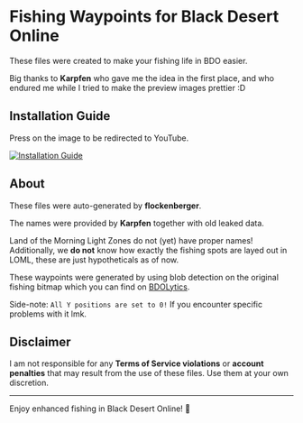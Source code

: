 # Fishing Waypoints for Black Desert Online
These files were created to make your fishing life in BDO easier.

Big thanks to **Karpfen** who gave me the idea in the first place, and who endured me while I tried to make the preview images prettier :D

## Installation Guide
Press on the image to be redirected to YouTube.

[![Installation Guide](https://img.youtube.com/vi/9IEUVFMCixw/0.jpg)](https://www.youtube.com/watch?v=9IEUVFMCixw)

## About

These files were auto-generated by **flockenberger**.

The names were provided by **Karpfen** together with old leaked data. 

Land of the Morning Light Zones do not (yet) have proper names!
Additionally, we **do not** know how exactly the fishing spots are layed out in LOML, these are just hypotheticals as of now.

These waypoints were generated by using blob detection on the original fishing bitmap 
which you can find on [BDOLytics](https://bdolytics.com/en/EU/map).

Side-note:
`All Y positions are set to 0!`
If you encounter specific problems with it lmk.

## Disclaimer
I am not responsible for any **Terms of Service violations** or **account penalties** that may result from the use of these files. Use them at your own discretion.

---

Enjoy enhanced fishing in Black Desert Online! 🎣